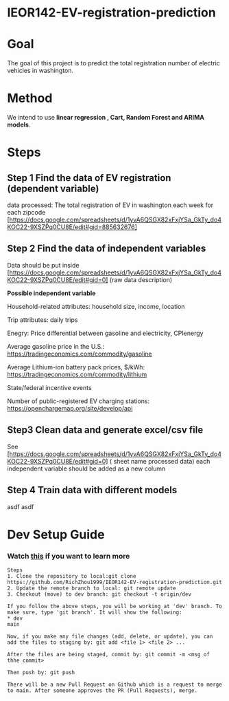 # IEOR142-EV-registration-prediction
# Goal
The goal of this project is to predict the total registration number of electric vehicles in washington. 
# Method
We intend to use **linear regression , Cart, Random Forest and ARIMA models**.
# Steps
## Step 1 Find the data of EV registration (dependent variable)
data processed: The total registration of EV in washington each week for each zipcode
[https://docs.google.com/spreadsheets/d/1yvA6QSGX82xFxjYSa_GkTy_do4KOC22-9XSZPq0CU8E/edit#gid=885632676]


## Step 2 Find the data of independent variables
Data should be put inside [https://docs.google.com/spreadsheets/d/1yvA6QSGX82xFxjYSa_GkTy_do4KOC22-9XSZPq0CU8E/edit#gid=0] (raw data description)

**Possible independent variable**

Household-related attributes: household size, income, location


Trip attributes: daily trips


Enegry: Price differential between gasoline and electricity, CPIenergy


Average gasoline price in the U.S.: https://tradingeconomics.com/commodity/gasoline


Average Lithium-ion battery pack prices, $/kWh: https://tradingeconomics.com/commodity/lithium 


State/federal incentive events


Number of public-registered EV charging stations: https://openchargemap.org/site/develop/api




## Step3 Clean data and generate excel/csv file
See [https://docs.google.com/spreadsheets/d/1yvA6QSGX82xFxjYSa_GkTy_do4KOC22-9XSZPq0CU8E/edit#gid=0] ( sheet name processed data)
each independent variable should be added as a new column

## Step 4 Train data with different models
asdf asdf 


# Dev Setup Guide 
### Watch [this](https://missing.csail.mit.edu/2020/version-control/) if you want to learn more
```
Steps
1. Clone the repository to local:git clone https://github.com/RichZhou1999/IEOR142-EV-registration-prediction.git
2. Update the remote branch to local: git remote update
3. Checkout (move) to dev branch: git checkout -t origin/dev 

If you follow the above steps, you will be working at 'dev' branch. To make sure, type 'git branch'. It will show the following: 
* dev
main 

Now, if you make any file changes (add, delete, or update), you can add the files to staging by: git add <file 1> <file 2> ... 

After the files are being staged, commit by: git commit -m <msg of thhe commit>

Then push by: git push 

There will be a new Pull Request on Github which is a request to merge to main. After someone approves the PR (Pull Requests), merge.

```




